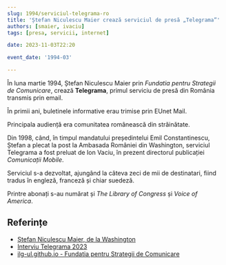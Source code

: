 ```yaml
---
slug: 1994/serviciul-telegrama-ro
title: 'Ștefan Niculescu Maier crează serviciul de presă „Telegrama”'
authors: [smaier, ivaciu]
tags: [presa, servicii, internet]

date: 2023-11-03T22:20

event_date: '1994-03'

---
```


În luna martie 1994, Ștefan Niculescu Maier prin _Fundatia pentru Strategii de Comunicare_, crează **Telegrama**, primul
serviciu de presă din România transmis prin email.

<!-- truncate -->

În primii ani, buletinele informative erau trimise prin EUnet Mail.

Principala audiență era comunitatea românească din străinătate.

Din 1998, când, în timpul mandatului președintelui Emil Constantinescu,
Ștefan a plecat la post la Ambasada României din Washington,
serviciul Telegrama
a fost preluat de Ion Vaciu, în prezent directorul publicației
_Comunicații Mobile_.

Serviciul s-a dezvoltat, ajungând la câteva zeci de mii de destinatari,
fiind tradus în engleză, franceză și chiar suedeză.

Printre abonați s-au numărat și _The Library of Congress_ și
_Voice of America_.

## Referințe

- [Ștefan Niculescu Maier, de la Washington](https://ziaristii.com/exclusiv-stefan-niculescu-maier-de-la-washington-despre-moartea-colegului-sau-de-complot-anti-ceausist-mihai-creanga/)
- [Interviu Telegrama 2023](https://www.youtube.com/watch?v=M5sL2wEWtbM)
- [ilg-ul.github.io - Fundatia pentru Strategii de Comunicare](http://ilg-ul.github.io/historic-webs/eunet/info/abonati/fsc.htm)
